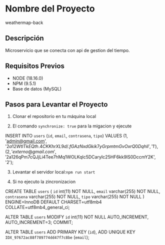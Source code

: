 



# Nombre del Proyecto
weathermap-back
## Descripción
Microservicio que se conecta con api de gestion del tiempo.


## Requisitos Previos
- NODE (18.16.0)
- NPM (9.5.1)
- Base de datos (MySQL)

## Pasos para Levantar el Proyecto

1. Clonar el repositorio en tu máquina local

2. El comando `synchronize: true` para la migacion y ejecute 

INSERT INTO `users` (`id`, `email`, `contrasena`, `tipo`) VALUES
(1, 'admin@gmail.com', '$2a$12$WtlTkEQth.4CKKhrXL9d/.fGAzNxdGkik7yGrpmtmGvOxrQ0Dqhli', '1'),
(2, 'externo@gmail.com', '$2a$12$6qPm7cQJjLi4Tee7hMq1WOLKqlc5DCaryIc25HF6kk9IS0DccmY2K', '2');


3. Levantar el servidor local:`npm run start`


4. Si no ejecuto la zincronizacion


CREATE TABLE `users` (
  `id` int(11) NOT NULL,
  `email` varchar(255) NOT NULL,
  `contrasena` varchar(255) NOT NULL,
  `tipo` varchar(255) NOT NULL
) ENGINE=InnoDB DEFAULT CHARSET=utf8mb4 COLLATE=utf8mb4_general_ci;

ALTER TABLE `users`
  MODIFY `id` int(11) NOT NULL AUTO_INCREMENT, AUTO_INCREMENT=3;
COMMIT;

ALTER TABLE `users`
  ADD PRIMARY KEY (`id`),
  ADD UNIQUE KEY `IDX_97672ac88f789774dd47f7c8be` (`email`);
